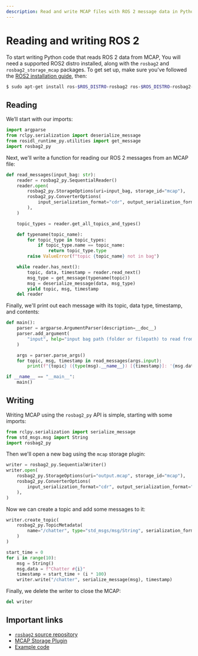 ```yaml
---
description: Read and write MCAP files with ROS 2 message data in Python.
---
```


# Reading and writing ROS 2

To start writing Python code that reads ROS 2 data from MCAP, You will need a supported ROS2 distro installed, along with the `rosbag2` and `rosbag2_storage_mcap` packages. To get set up, make sure you've followed the [ROS2 installation guide](https://docs.ros.org/en/humble/Installation.html), then:

```bash
$ sudo apt-get install ros-$ROS_DISTRO-rosbag2 ros-$ROS_DISTRO-rosbag2-storage-mcap
```

## Reading

We’ll start with our imports:

```python
import argparse
from rclpy.serialization import deserialize_message
from rosidl_runtime_py.utilities import get_message
import rosbag2_py
```

Next, we'll write a function for reading our ROS 2 messages from an MCAP file:

```python
def read_messages(input_bag: str):
    reader = rosbag2_py.SequentialReader()
    reader.open(
        rosbag2_py.StorageOptions(uri=input_bag, storage_id="mcap"),
        rosbag2_py.ConverterOptions(
            input_serialization_format="cdr", output_serialization_format="cdr"
        ),
    )

    topic_types = reader.get_all_topics_and_types()

    def typename(topic_name):
        for topic_type in topic_types:
            if topic_type.name == topic_name:
                return topic_type.type
        raise ValueError(f"topic {topic_name} not in bag")

    while reader.has_next():
        topic, data, timestamp = reader.read_next()
        msg_type = get_message(typename(topic))
        msg = deserialize_message(data, msg_type)
        yield topic, msg, timestamp
    del reader
```

Finally, we'll print out each message with its topic, data type, timestamp, and contents:

```python
def main():
    parser = argparse.ArgumentParser(description=__doc__)
    parser.add_argument(
        "input", help="input bag path (folder or filepath) to read from"
    )

    args = parser.parse_args()
    for topic, msg, timestamp in read_messages(args.input):
        print(f"{topic} ({type(msg).__name__}) [{timestamp}]: '{msg.data}'")

if __name__ == "__main__":
    main()
```

## Writing

Writing MCAP using the `rosbag2_py` API is simple, starting with some imports:

```python
from rclpy.serialization import serialize_message
from std_msgs.msg import String
import rosbag2_py
```

Then we'll open a new bag using the `mcap` storage plugin:

```python
writer = rosbag2_py.SequentialWriter()
writer.open(
    rosbag2_py.StorageOptions(uri="output.mcap", storage_id="mcap"),
    rosbag2_py.ConverterOptions(
        input_serialization_format="cdr", output_serialization_format="cdr"
    ),
)
```

Now we can create a topic and add some messages to it:

```python
writer.create_topic(
    rosbag2_py.TopicMetadata(
        name="/chatter", type="std_msgs/msg/String", serialization_format="cdr"
    )
)

start_time = 0
for i in range(10):
    msg = String()
    msg.data = f"Chatter #{i}"
    timestamp = start_time + (i * 100)
    writer.write("/chatter", serialize_message(msg), timestamp)
```

Finally, we delete the writer to close the MCAP:

```python
del writer
```

## Important links

- [`rosbag2` source repository](https://github.com/ros2/rosbag2)
- [MCAP Storage Plugin](https://github.com/ros-tooling/rosbag2_storage_mcap)
- [Example code](https://github.com/foxglove/mcap/tree/main/python/examples/ros2)

